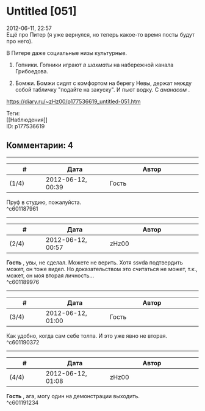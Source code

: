 Untitled [051]
==============

  
2012-06-11, 22:57  
 Ещё про Питер (я уже вернулся, но теперь какое-то время посты будут про него).   
   
 В Питере даже социальные низы культурные.   
   
 1. Гопники. Гопники играют  *в шахматы*  на набережной канала Грибоедова.   
   
 2. Бомжи. Бомжи сидят с комфортом на берегу Невы, держат между собой табличку "подайте на закуску". И пьют водку. С  *ананасом*  .   
  
<https://diary.ru/~zHz00/p177536619_untitled-051.htm>  
  
Теги:  
[[Наблюдения]]  
ID: p177536619  


Комментарии: 4
--------------

  


---



|         #         |              Дата              |                     Автор                     |           ID           |
| --- | --- | --- | --- |
| (1/4) | 2012-06-12, 00:39 | Гость | c601187961 |

  
 Пруф в студию, пожалуйста.   
 ^c601187961

---



|         #         |              Дата              |                     Автор                     |           ID           |
| --- | --- | --- | --- |
| (2/4) | 2012-06-12, 00:57 | zHz00 | c601189976 |

  
  **Гость**  , увы, не сделал. Можете не верить. Хотя ssvda подтвердить может, он тоже видел. Но доказательством это считаться не может, т.к., может, он моя вторая личность...   
 ^c601189976

---



|         #         |              Дата              |                     Автор                     |           ID           |
| --- | --- | --- | --- |
| (3/4) | 2012-06-12, 01:00 | Гость | c601190372 |

  
 Как удобно, когда сам себе толпа. И это уже явно не вторая.   
 ^c601190372

---



|         #         |              Дата              |                     Автор                     |           ID           |
| --- | --- | --- | --- |
| (4/4) | 2012-06-12, 01:08 | zHz00 | c601191234 |

  
  **Гость**  , ага, могу один на демонстрации выходить.   
 ^c601191234